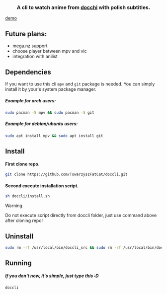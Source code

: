 <h3 align="center">
A cli to watch anime from <a href="https://docchi.pl/">docchi</a> with polish subtitles.
</h3>

[demo](https://github.com/TowarzyszFatCat/doccli/assets/68988781/15160ff1-c184-4ff6-bf04-8a4ea5fa0370)

## Future plans:
- mega.nz support
- choose player between mpv and vlc
- integration with anilist


## Dependencies
If you want to use this cli `mpv` and `git` package is needed. You can simply install it by your's system package manager.

##### Example for arch users:
```bash
sudo pacman -S mpv && sudo pacman -S git
```
##### Example for debian/ubuntu users:
```bash
sudo apt install mpv && sudo apt install git
```
## Install
#### First clone repo.
```bash
git clone https://github.com/TowarzyszFatCat/doccli.git
```
#### Second execute installation script.
```bash
sh doccli/install.sh
```
> [!WARNING]
> Do not execute script directly from doccli folder, just use command above after cloning repo!

## Uninstall
```bash
sudo rm -rf /usr/local/bin/doccli_src && sudo rm -rf /usr/local/bin/doccli
```

## Running
##### If you don't now, it's simple, just type this :D
```bash
doccli
```
